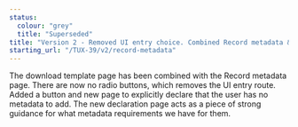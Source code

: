 ```yaml
---
status:
  colour: "grey"
  title: "Superseded"
title: "Version 2 - Removed UI entry choice. Combined Record metadata & Download template page."
starting_url: "/TUX-39/v2/record-metadata"
---
```

The download template page has been combined with the Record metadata page. There are now no radio buttons, which removes the UI entry route. Added a button and new page to explicitly declare that the user has no metadata to add. The new declaration page acts as a piece of strong guidance for what metadata requirements we have for them.

